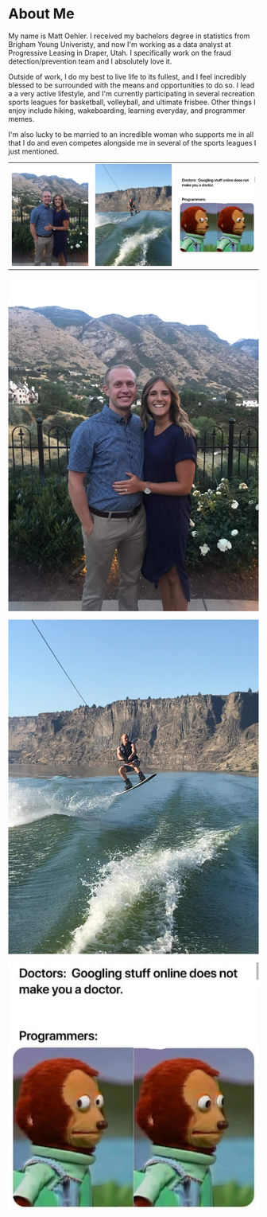 # About Me

My name is Matt Oehler. I received my bachelors degree in statistics from Brigham Young Univeristy, and now I'm working as a data analyst at Progressive Leasing in Draper, Utah. I specifically work on the fraud detection/prevention team and I absolutely love it. 

Outside of work, I do my best to live life to its fullest, and I feel incredibly blessed to be surrounded with the means and  opportunities to do so.
I lead a a very active lifestyle, and I'm currently participating in several recreation sports leagues for basketball, volleyball, and ultimate frisbee. Other things I enjoy include hiking, wakeboarding, learning everyday, and programmer memes.

I'm also lucky to be married to an incredible woman who supports me in all that I do and even competes alongside me in several of the sports leagues I just mentioned.

<table>
    <tr>
        <td>
            <img src="images/together.jpg" width = 400>
        </td>
        <td>
            <img src="images/jump.jpg" width = 400>
        </td>
        <td>
            <img src="images/doctormeme.jpg" width = 400>
        </td>
    </tr>
</table>


![Image of fast.ai logo](images/together.jpg)

![Image of fast.ai logo](images/jump.jpg)

![Image of fast.ai logo](images/doctormeme.jpg)
